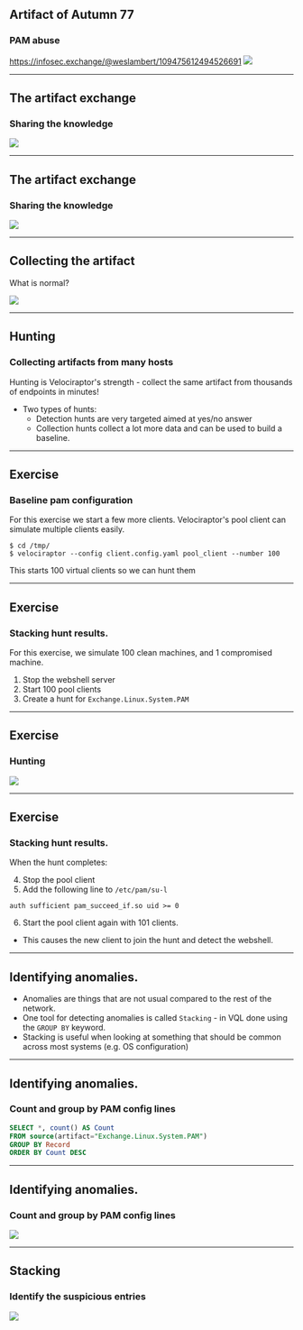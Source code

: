 <!-- .slide: class="content" -->
## Artifact of Autumn 77
### PAM abuse

https://infosec.exchange/@weslambert/109475612494526691
![](description.png)

---

<!-- .slide: class="content" -->
## The artifact exchange
### Sharing the knowledge

![](import_exchange.png)


---

<!-- .slide: class="content" -->
## The artifact exchange
### Sharing the knowledge

![](imported_artifact.png)

---

<!-- .slide: class="content" -->
## Collecting the artifact

What is normal?

![](/modules/artifacts_of_autumn/77/pam_artifacts.png)

---

<!-- .slide: class="content" -->
## Hunting
### Collecting artifacts from many hosts

Hunting is Velociraptor's strength - collect the same artifact from
thousands of endpoints in minutes!

* Two types of hunts:
   * Detection hunts are very targeted aimed at yes/no answer
   * Collection hunts collect a lot more data and can be used to
     build a baseline.

---

<!-- .slide: class="content" -->
## Exercise
### Baseline pam configuration

For this exercise we start a few more clients. Velociraptor's pool
client can simulate multiple clients easily.

```text
$ cd /tmp/
$ velociraptor --config client.config.yaml pool_client --number 100
```

This starts 100 virtual clients so we can hunt them

---

<!-- .slide: class="content" -->
## Exercise
### Stacking hunt results.

For this exercise, we simulate 100 clean machines, and 1 compromised
machine.

1. Stop the webshell server
2. Start 100 pool clients
3. Create a hunt for `Exchange.Linux.System.PAM`

---

<!-- .slide: class="content" -->
## Exercise
### Hunting

![](hunting.png)

---

<!-- .slide: class="content" -->
## Exercise
### Stacking hunt results.

When the hunt completes:

4. Stop the pool client
5. Add the following line to `/etc/pam/su-l`

```
auth sufficient pam_succeed_if.so uid >= 0
```

6. Start the pool client again with 101 clients.
  * This causes the new client to join the hunt and detect the webshell.

---

<!-- .slide: class="content" -->
## Identifying anomalies.

* Anomalies are things that are not usual compared to the rest of the
  network.
* One tool for detecting anomalies is called `Stacking` - in VQL done
  using the `GROUP BY` keyword.
* Stacking is useful when looking at something that should be common
  across most systems (e.g. OS configuration)

---

<!-- .slide: class="content" -->
## Identifying anomalies.
### Count and group by PAM config lines

```sql
SELECT *, count() AS Count
FROM source(artifact="Exchange.Linux.System.PAM")
GROUP BY Record
ORDER BY Count DESC
```
---

<!-- .slide: class="content" -->
## Identifying anomalies.
### Count and group by PAM config lines

![](stacking.png)


---


<!-- .slide: class="content" -->
## Stacking
### Identify the suspicious entries

![](suspicious.png)
